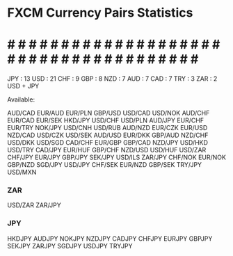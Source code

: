 # FXCM Currency Pairs Statistics #
# # # # # # # # # # # # # # # # # # # # # # # # # # # # # # # # # # # # # # # #

JPY : 13
USD : 21
CHF : 9
GBP : 8
NZD : 7
AUD : 7
CAD : 7
TRY : 3
ZAR : 2     USD + JPY


Available:

AUD/CAD
EUR/AUD
EUR/PLN
GBP/USD
USD/CAD
USD/NOK
AUD/CHF
EUR/CAD
EUR/SEK
HKD/JPY
USD/CHF
USD/PLN
AUD/JPY
EUR/CHF
EUR/TRY
NOK/JPY
USD/CNH
USD/RUB
AUD/NZD
EUR/CZK
EUR/USD
NZD/CAD
USD/CZK
USD/SEK
AUD/USD
EUR/DKK
GBP/AUD
NZD/CHF
USD/DKK
USD/SGD
CAD/CHF
EUR/GBP
GBP/CAD
NZD/JPY
USD/HKD
USD/TRY
CAD/JPY
EUR/HUF
GBP/CHF
NZD/USD
USD/HUF
USD/ZAR
CHF/JPY
EUR/JPY
GBP/JPY
SEK/JPY
USD/ILS
ZAR/JPY
CHF/NOK
EUR/NOK
GBP/NZD
SGD/JPY
USD/JPY
CHF/SEK
EUR/NZD
GBP/SEK
TRY/JPY
USD/MXN


### ZAR ###

USD/ZAR
ZAR/JPY

### JPY ###

HKDJPY
AUDJPY
NOKJPY
NZDJPY
CADJPY
CHFJPY
EURJPY
GBPJPY
SEKJPY
ZARJPY
SGDJPY
USDJPY
TRYJPY
